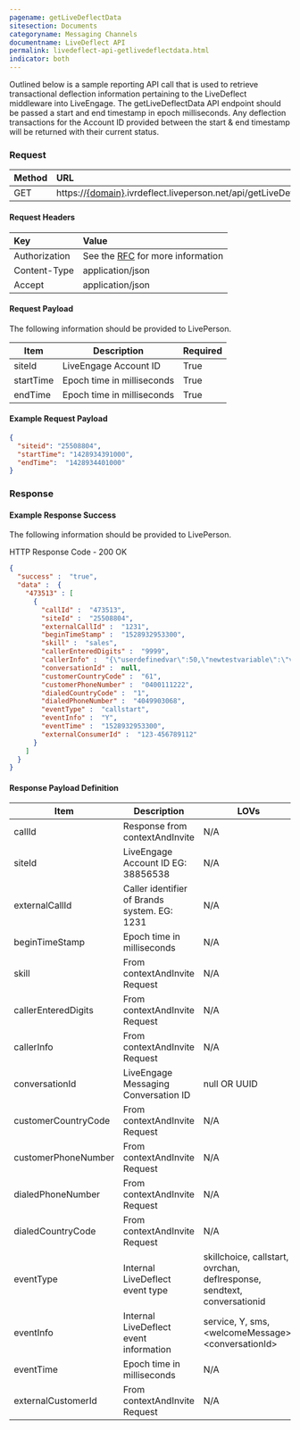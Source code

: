 ```yaml
---
pagename: getLiveDeflectData
sitesection: Documents
categoryname: Messaging Channels
documentname: LiveDeflect API
permalink: livedeflect-api-getlivedeflectdata.html
indicator: both
---
```


Outlined below is a sample reporting API call that is used to retrieve transactional deflection information pertaining to the LiveDeflect middleware into LiveEngage. The getLiveDeflectData API endpoint should be passed a start and end timestamp in epoch milliseconds. Any deflection transactions for the Account ID provided between the start & end timestamp will be returned with their current status.

### Request

| Method  |URL |
| :-------- | :-----|
| GET | https://[{domain}](/agent-domain-domain-api.html).ivrdeflect.liveperson.net/api/getLiveDeflectData/v2  |

#### Request Headers

|Key|Value|
| :-------- | :-----|
|Authorization| See the [RFC](https://tools.ietf.org/html/rfc5849#section-3.5.1) for more information|
|Content-Type|application/json|
|Accept|application/json|

#### Request Payload

The following information should be provided to LivePerson.

<table>
<thead>
  <tr>
    <th>Item</th>
    <th>Description</th>
    <th>Required</th>
  </tr>
</thead>
<tbody>
  <tr>
    <td>siteId</td>
    <td>LiveEngage Account ID</td>
    <td>True</td>
  </tr>
  <tr>
    <td>startTime</td>
    <td>Epoch time in milliseconds</td>
    <td>True</td>
  </tr>
  <tr>
    <td>endTime</td>
    <td>Epoch time in milliseconds</td>
    <td>True</td>
  </tr>
</tbody>
</table>

#### Example Request Payload

```json
{
  "siteid": "25508804",
  "startTime": "1428934391000",
  "endTime":  "1428934401000"
}
```

### Response

#### Example Response Success

The following information should be provided to LivePerson.

HTTP Response Code - 200 OK

```json
{
  "success" :  "true",
  "data" :  {
    "473513" : [
      {
        "callId" :  "473513",
        "siteId" :  "25508804",
        "externalCallId" :  "1231",
        "beginTimeStamp" :  "1528932953300",
        "skill" :  "sales",
        "callerEnteredDigits" :  "9999",
        "callerInfo" :  "{\"userdefinedvar\":50,\"newtestvariable\":\"variablevalue1\",\"tshirtsize\":\"Large\"}",
        "conversationId" :  null,
        "customerCountryCode" :  "61",
        "customerPhoneNumber" :  "0400111222",
        "dialedCountryCode" :  "1",
        "dialedPhoneNumber" :  "4049903068",
        "eventType" :  "callstart",
        "eventInfo" :  "Y",
        "eventTime" :  "1528932953300",
        "externalConsumerId" :  "123-456789112"
      }
    ]
  }
}
```

#### Response Payload Definition

<table>
<thead>
  <tr>
    <th>Item</th>
    <th>Description</th>
    <th>LOVs</th>
  </tr>
</thead>
<tbody>
  <tr>
    <td>callId</td>
    <td>Response from contextAndInvite</td>
    <td>N/A</td>
  </tr>
  <tr>
    <td>siteId</td>
    <td>LiveEngage Account ID EG: 38856538</td>
    <td>N/A</td>
  </tr>
  <tr>
    <td>externalCallId</td>
    <td>Caller identifier of Brands system. EG: 1231</td>
    <td>N/A</td>
  </tr>
  <tr>
    <td>beginTimeStamp</td>
    <td>Epoch time in milliseconds</td>
    <td>N/A</td>
  </tr>
  <tr>
    <td>skill</td>
    <td>From contextAndInvite Request</td>
    <td>N/A</td>
  </tr>
  <tr>
    <td>callerEnteredDigits</td>
    <td>From contextAndInvite Request</td>
    <td>N/A</td>
  </tr>
  <tr>
    <td>callerInfo</td>
    <td>From contextAndInvite Request</td>
    <td>N/A</td>
  </tr>
  <tr>
    <td>conversationId</td>
    <td>LiveEngage Messaging Conversation ID</td>
    <td>null OR UUID</td>
  </tr>
  <tr>
    <td>customerCountryCode</td>
    <td>From contextAndInvite Request</td>
    <td>N/A</td>
  </tr>
  <tr>
    <td>customerPhoneNumber</td>
    <td>From contextAndInvite Request</td>
    <td>N/A</td>
  </tr>
  <tr>
    <td>dialedPhoneNumber</td>
    <td>From contextAndInvite Request</td>
    <td>N/A</td>
  </tr>
  <tr>
    <td>dialedCountryCode</td>
    <td>From contextAndInvite Request</td>
    <td>N/A</td>
  </tr>
  <tr>
    <td>eventType</td>
    <td>Internal LiveDeflect event type</td>
    <td>skillchoice, callstart, ovrchan, deflresponse, sendtext, conversationid</td>
  </tr>
  <tr>
    <td>eventInfo</td>
    <td>Internal LiveDeflect event information</td>
    <td>service, Y, sms, &lt;welcomeMessage&gt;,&lt;conversationId&gt;</td>
  </tr>
  <tr>
    <td>eventTime</td>
    <td>Epoch time in milliseconds</td>
    <td>N/A</td>
  </tr>
  <tr>
    <td>externalCustomerId</td>
    <td>From contextAndInvite Request</td>
    <td>N/A </td>
  </tr>
</tbody>
</table>
